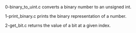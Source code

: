 0-binary_to_uint.c converts a binary number to an unsigned int.

1-print_binary.c prints the binary representation of a number.

2-get_bit.c returns the value of a bit at a given index.
